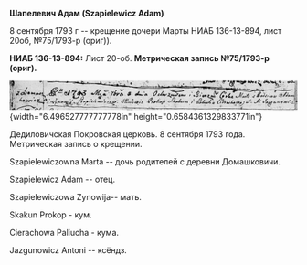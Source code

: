 **Шапелевич Адам (Szapielewicz Adam)**

8 сентября 1793 г -- крещение дочери Марты НИАБ 136-13-894, лист 20об,
№75/1793-р (ориг)).

**НИАБ 136-13-894:** Лист 20-об. **Метрическая запись №75/1793-р
(ориг).**

![](./media/b9228064e7747c26417402386a317c30cd350ee7.png){width="6.496527777777778in"
height="0.6584361329833771in"}

Дедиловичская Покровская церковь. 8 сентября 1793 года. Метрическая
запись о крещении.

Szapielewiczowna Marta -- дочь родителей с деревни Домашковичи.

Szapielewicz Adam -- отец.

Szapielewiczowa Zynowija-- мать.

Skakun Prokop - кум.

Cierachowa Paliucha - кума.

Jazgunowicz Antoni -- ксёндз.

